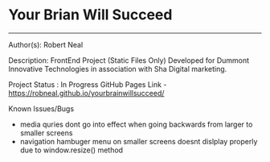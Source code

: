 # Your Brian Will Succeed 

---
Author(s): Robert Neal 

Description: FrontEnd Project (Static Files Only) Developed for Dummont Innovative Technologies in association with Sha Digital marketing. 


Project Status : In Progress
GitHub Pages Link - https://robneal.github.io/yourbrainwillsucceed/

Known Issues/Bugs
- media quries dont go into effect when going backwards from 
larger to smaller screens
- navigation hambuger menu on smaller screens doesnt dislplay properly due to window.resize() method 
